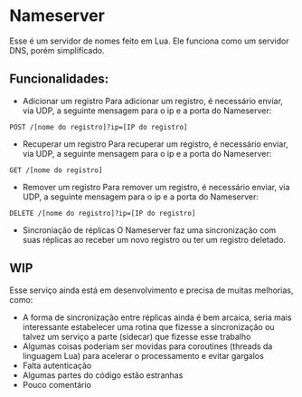 # Nameserver

Esse é um servidor de nomes feito em Lua. Ele funciona como um servidor DNS, porém simplificado.

## Funcionalidades:
- Adicionar um registro
Para adicionar um registro, é necessário enviar, via UDP, a seguinte mensagem para o ip e a porta do Nameserver:
```
POST /[nome do registro]?ip=[IP do registro]
```
- Recuperar um registro
Para recuperar um registro, é necessário enviar, via UDP, a seguinte mensagem para o ip e a porta do Nameserver:
```
GET /[nome do registro]
```
- Remover um registro
Para remover um registro, é necessário enviar, via UDP, a seguinte mensagem para o ip e a porta do Nameserver:
```
DELETE /[nome do registro]?ip=[IP do registro]
```
- Sincroniação de réplicas
O Nameserver faz uma sincronização com suas réplicas ao receber um novo registro ou ter um registro deletado.
## WIP
Esse serviço ainda está em desenvolvimento e precisa de muitas melhorias, como:
- A forma de sincronização entre réplicas ainda é bem arcaica, seria mais interessante estabelecer uma rotina que fizesse a sincronização ou talvez um serviço a parte (sidecar) que fizesse esse trabalho
- Algumas coisas poderiam ser movidas para coroutines (threads da linguagem Lua) para acelerar o processamento e evitar gargalos
- Falta autenticação
- Algumas partes do código estão estranhas
- Pouco comentário
